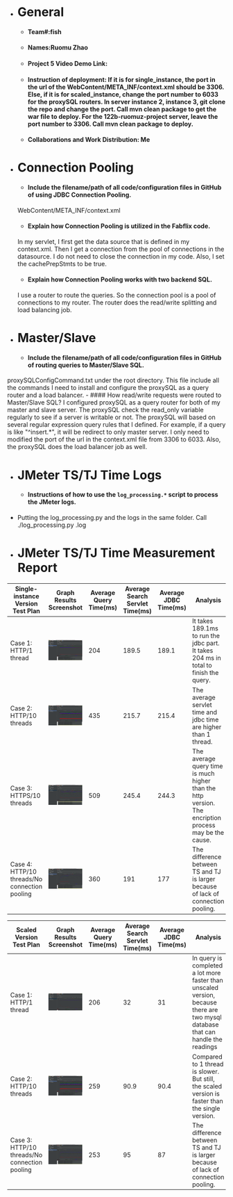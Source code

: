 - # General
    - #### Team#:fish
    
    - #### Names:Ruomu Zhao
    
    - #### Project 5 Video Demo Link:

    - #### Instruction of deployment:  If it is for single_instance, the port in the url of the WebContent/META_INF/context.xml should be 3306. Else, if it is for scaled_instance, change the port number to 6033 for the proxySQL routers. In server instance 2, instance 3, git clone the repo and change the port. Call mvn clean package to get the war file to deploy. For the 122b-ruomuz-project server, leave the port number to 3306. Call mvn clean package to deploy.

    - #### Collaborations and Work Distribution: Me


- # Connection Pooling
    - #### Include the filename/path of all code/configuration files in GitHub of using JDBC Connection Pooling.
    WebContent/META_INF/context.xml
    - #### Explain how Connection Pooling is utilized in the Fabflix code.
    In my servlet, I first get the data source that is defined in my context.xml. Then I get a connection from the pool of connections in the datasource. I do not need to close the connection in my code. Also, I set the cachePrepStmts to be true.
    - #### Explain how Connection Pooling works with two backend SQL.
    I use a router to route the queries. So the connection pool is a pool of connections to my router. The router does the read/write splitting and load balancing job.

- # Master/Slave
    - #### Include the filename/path of all code/configuration files in GitHub of routing queries to Master/Slave SQL.
proxySQLConfigCommand.txt under the root directory. This file include all the commands I need to install and configure the proxySQL as a query router and a load balancer.
    - #### How read/write requests were routed to Master/Slave SQL?
    I configured proxySQL as a query router for both of my master and slave server. The proxySQL check the read_only variable regularly to see if a server is writable or not. The proxySQL will based on several regular expression query rules that I defined. For example, if a query is like "^insert.*", it will be redirect to only master server. I only need to modified the port of the url in the context.xml file from 3306 to 6033. Also, the proxySQL does the load balancer job as well.


- # JMeter TS/TJ Time Logs
    - #### Instructions of how to use the `log_processing.*` script to process the JMeter logs.
 - Putting the log_processing.py and the logs in the same folder. Call ./log_processing.py <filename>.log

- # JMeter TS/TJ Time Measurement Report

| **Single-instance Version Test Plan**          | **Graph Results Screenshot** | **Average Query Time(ms)** | **Average Search Servlet Time(ms)** | **Average JDBC Time(ms)** | **Analysis** |
|------------------------------------------------|------------------------------|----------------------------|-------------------------------------|---------------------------|--------------|
| Case 1: HTTP/1 thread                          | ![](screen/single_instance_http_1.png)   | 204                         | 189.5                                  | 189.1                        | It takes 189.1ms to run the jdbc part. It takes 204 ms in total to finish the query.           |
| Case 2: HTTP/10 threads                        | ![](screen/single_instance_http_10.png)   | 435                         | 215.7                                  | 215.4                        | The average servlet time and jdbc time are higher than 1 thread.             |
| Case 3: HTTPS/10 threads                       | ![](screen/single_instance_https_10.png)   | 509                         | 245.4                                  | 244.3                        | The average query time is much higher than the http version. The encription process may be the cause.           |
| Case 4: HTTP/10 threads/No connection pooling  | ![](screen/single_instance_http_no_CP_10.png)   | 360                         | 191                                  | 177                        | The difference between TS and TJ is larger because of lack of connection pooling.           |

| **Scaled Version Test Plan**                   | **Graph Results Screenshot** | **Average Query Time(ms)** | **Average Search Servlet Time(ms)** | **Average JDBC Time(ms)** | **Analysis** |
|------------------------------------------------|------------------------------|----------------------------|-------------------------------------|---------------------------|--------------|
| Case 1: HTTP/1 thread                          | ![](screen/scaled_instance_http_1.png)   | 206                         | 32                                  | 31                        | In query is completed a lot more faster than unscaled version, because there are two mysql database that can handle the readings           |
| Case 2: HTTP/10 threads                        | ![](screen/scaled_instance_http_no_CP_10.png)   | 259                         | 90.9                                  | 90.4                        |     Compared to 1 thread is slower. But still, the scaled version is faster than the single version.       |
| Case 3: HTTP/10 threads/No connection pooling  | ![](screen/scaled_instance_http_10.png)   | 253                         | 95                                 | 87                        |    The difference between TS and TJ is larger because of lack of connection pooling.        |
